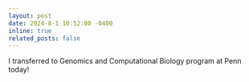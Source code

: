 ```yaml
---
layout: post
date: 2024-8-1 10:52:00 -0400
inline: true
related_posts: false
---
```


I transferred to Genomics and Computational Biology program at Penn today!
